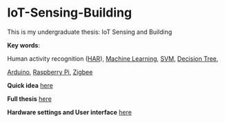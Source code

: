 # IoT-Sensing-Building

This is my undergraduate thesis: IoT Sensing and Building

**Key words**:

Human activity recognition ([HAR](https://en.wikipedia.org/wiki/Activity_recognition)), [Machine Learning](https://en.wikipedia.org/wiki/Machine_learning), [SVM](https://en.wikipedia.org/wiki/Support-vector_machine), [Decision Tree](https://en.wikipedia.org/wiki/Decision_tree), 

[Arduino](https://www.arduino.cc/), [Raspberry Pi](https://www.raspberrypi.org/), [Zigbee](https://en.wikipedia.org/wiki/Zigbee)

**Quick idea** [here](Thesis/Presentation.pdf)

**Full thesis** [here](Thesis/Thesis.pdf)

**Hardware settings and User interface** [here](Thesis/Appendix.pdf)
